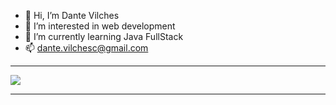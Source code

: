 - 👋 Hi, I’m Dante Vilches
- 👀 I’m interested in web development
- 🌱 I’m currently learning Java FullStack
- 📫 dante.vilchesc@gmail.com


<hr>
<div>
  <a href="https://www.instagram.com/dantepilsen/%22%3E"<img src="https://img.shields.io/badge/Instagram-fc6484?style=for-the-badge&logo=Instagram&logoColor=white%22%3E</img></a>
  <a href="mailto:dante.vilchesc@gmail.com"><img src="https://img.shields.io/badge/Gmail-d43000?style=for-the-badge&logo=Gmail&logoColor=white%22%3E"</img></a>
</div>
<hr>
<img src="https://github-readme-stats.vercel.app/api?username=DanteVilches&show_icons=true&theme=radical%22%3E</img>
